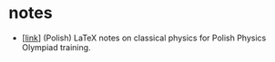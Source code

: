 # notes

* [[link](https://barhanc.github.io/notes/physx/main.pdf)] (Polish) LaTeX notes on
  classical physics for Polish Physics Olympiad training.
